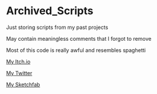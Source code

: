 # Archived_Scripts

<p>Just storing scripts from my past projects</p>

<p>May contain meaningless comments that I forgot to remove</p>

<p>Most of this code is really awful and resembles spaghetti</p>

<p><a href="https://jellojordan.itch.io/" target="_blank">My Itch.io</a></p>
<p><a href="https://twitter.com/JelloJordan02" target="_blank">My Twitter</a></p>
<p><a href="https://sketchfab.com/JelloJordan" target="_blank">My Sketchfab</a></p>

